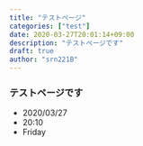 ```yaml
---
title: "テストページ"
categories: ["test"]
date: 2020-03-27T20:01:14+09:00
description: "テストページです"
draft: true
author: "srn221B"
---
```


### テストページです

- 2020/03/27
- 20:10
- Friday
